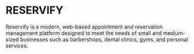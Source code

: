 # RESERVIFY
Reservify is a modern, web-based appointment and reservation management platform designed to meet the needs of small and medium-sized businesses such as barbershops, dental clinics, gyms, and personal services. 
